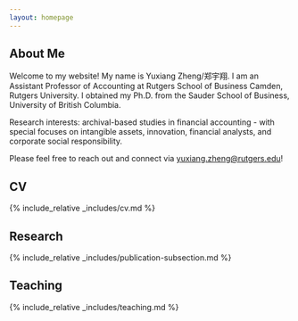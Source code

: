 ```yaml
---
layout: homepage
---
```

## About Me

Welcome to my website! My name is Yuxiang Zheng/郑宇翔. I am an Assistant Professor of Accounting at Rutgers School of Business Camden, Rutgers University. I obtained my Ph.D. from the Sauder School of Business, University of British Columbia.

Research interests: archival-based studies in financial accounting - with special focuses on intangible assets, innovation, financial analysts, and corporate social responsibility.

Please feel free to reach out and connect via <a href="mailto:yuxiang.zheng@rutgers.edu">yuxiang.zheng@rutgers.edu</a>!

## CV
{% include_relative _includes/cv.md %}

## Research
{% include_relative _includes/publication-subsection.md %}

## Teaching
{% include_relative _includes/teaching.md %}

